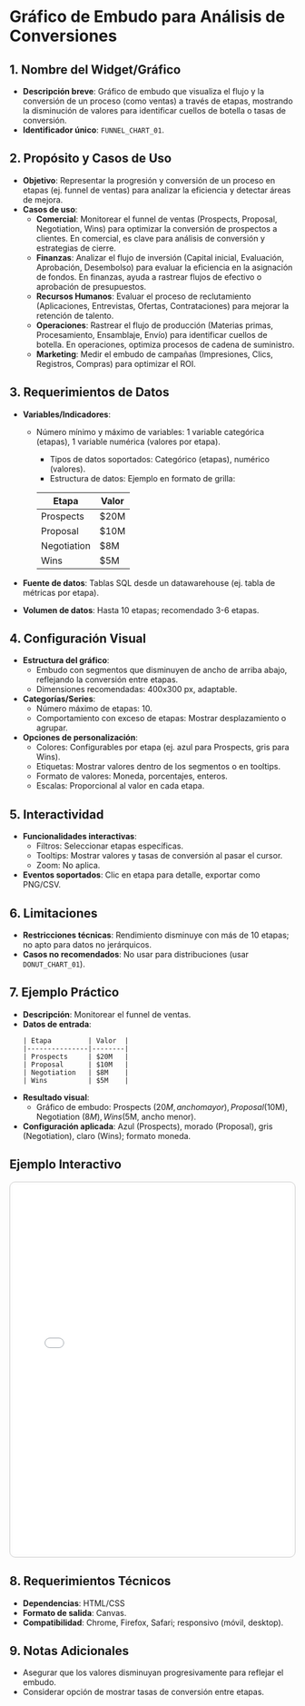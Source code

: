# Gráfico de Embudo para Análisis de Conversiones

## 1. Nombre del Widget/Gráfico
- **Descripción breve**: Gráfico de embudo que visualiza el flujo y la conversión de un proceso (como ventas) a través de etapas, mostrando la disminución de valores para identificar cuellos de botella o tasas de conversión.
- **Identificador único**: `FUNNEL_CHART_01`.

## 2. Propósito y Casos de Uso
- **Objetivo**: Representar la progresión y conversión de un proceso en etapas (ej. funnel de ventas) para analizar la eficiencia y detectar áreas de mejora.
- **Casos de uso**:
    - **Comercial**: Monitorear el funnel de ventas (Prospects, Proposal, Negotiation, Wins) para optimizar la conversión de prospectos a clientes. En comercial, es clave para análisis de conversión y estrategias de cierre.
    - **Finanzas**: Analizar el flujo de inversión (Capital inicial, Evaluación, Aprobación, Desembolso) para evaluar la eficiencia en la asignación de fondos. En finanzas, ayuda a rastrear flujos de efectivo o aprobación de presupuestos.
    - **Recursos Humanos**: Evaluar el proceso de reclutamiento (Aplicaciones, Entrevistas, Ofertas, Contrataciones) para mejorar la retención de talento.
    - **Operaciones**: Rastrear el flujo de producción (Materias primas, Procesamiento, Ensamblaje, Envío) para identificar cuellos de botella. En operaciones, optimiza procesos de cadena de suministro.
    - **Marketing**: Medir el embudo de campañas (Impresiones, Clics, Registros, Compras) para optimizar el ROI.

## 3. Requerimientos de Datos
- **Variables/Indicadores**:
  - Número mínimo y máximo de variables: 1 variable categórica (etapas), 1 variable numérica (valores por etapa).
    - Tipos de datos soportados: Categórico (etapas), numérico (valores).
    - Estructura de datos: Ejemplo en formato de grilla:

    | Etapa         | Valor  |
    |---------------|--------|
    | Prospects     | $20M   |
    | Proposal      | $10M   |
    | Negotiation   | $8M    |
    | Wins          | $5M    |

- **Fuente de datos**: Tablas SQL desde un datawarehouse (ej. tabla de métricas por etapa).
- **Volumen de datos**: Hasta 10 etapas; recomendado 3-6 etapas.

## 4. Configuración Visual
- **Estructura del gráfico**:
    - Embudo con segmentos que disminuyen de ancho de arriba abajo, reflejando la conversión entre etapas.
    - Dimensiones recomendadas: 400x300 px, adaptable.
- **Categorías/Series**:
    - Número máximo de etapas: 10.
    - Comportamiento con exceso de etapas: Mostrar desplazamiento o agrupar.
- **Opciones de personalización**:
    - Colores: Configurables por etapa (ej. azul para Prospects, gris para Wins).
    - Etiquetas: Mostrar valores dentro de los segmentos o en tooltips.
    - Formato de valores: Moneda, porcentajes, enteros.
    - Escalas: Proporcional al valor en cada etapa.

## 5. Interactividad
- **Funcionalidades interactivas**:
    - Filtros: Seleccionar etapas específicas.
    - Tooltips: Mostrar valores y tasas de conversión al pasar el cursor.
    - Zoom: No aplica.
- **Eventos soportados**: Clic en etapa para detalle, exportar como PNG/CSV.

## 6. Limitaciones
- **Restricciones técnicas**: Rendimiento disminuye con más de 10 etapas; no apto para datos no jerárquicos.
- **Casos no recomendados**: No usar para distribuciones (usar `DONUT_CHART_01`).

## 7. Ejemplo Práctico
- **Descripción**: Monitorear el funnel de ventas.
- **Datos de entrada**:
  ```
  | Etapa         | Valor  |
  |---------------|--------|
  | Prospects     | $20M   |
  | Proposal      | $10M   |
  | Negotiation   | $8M    |
  | Wins          | $5M    |
  ```
- **Resultado visual**: 
    - Gráfico de embudo: Prospects ($20M, ancho mayor), Proposal ($10M), Negotiation ($8M), Wins ($5M, ancho menor).
- **Configuración aplicada**: Azul (Prospects), morado (Proposal), gris (Negotiation), claro (Wins); formato moneda.

## Ejemplo Interactivo

<div class="widget-interactive-container" style="border: 1px solid #ccc; padding: 5px; border-radius: 10px; margin-bottom: 20px; min-height: 650px; position: relative;">
  <iframe src="../../../assets/widgets_html/mas/funnel_chart_01_interactive.html" 
          style="width: 100%; height: 650px; border: none; overflow: auto;"
          loading="lazy"
          title="Ejemplo Interactivo Bubble">
  </iframe>
</div>

<style>
/* Opcional: Para asegurar que el iframe se ajuste bien si el contenido es más alto */
.widget-interactive-container iframe {
    min-height: 650px; /* Ajusta según la altura típica de tus widgets */
}
</style>

## 8. Requerimientos Técnicos
- **Dependencias**: HTML/CSS
- **Formato de salida**: Canvas.
- **Compatibilidad**: Chrome, Firefox, Safari; responsivo (móvil, desktop).

## 9. Notas Adicionales
- Asegurar que los valores disminuyan progresivamente para reflejar el embudo.
- Considerar opción de mostrar tasas de conversión entre etapas.